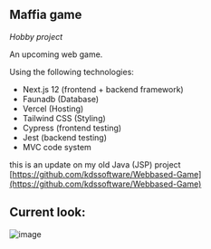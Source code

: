 ## Maffia game 

_Hobby project_

An upcoming web game.

Using the following technologies:
- Next.js 12 (frontend + backend framework)
- Faunadb (Database)
- Vercel (Hosting)
- Tailwind CSS (Styling)
- Cypress (frontend testing)
- Jest (backend testing)
- MVC code system

this is an update on my old Java (JSP) project [https://github.com/kdssoftware/Webbased-Game](https://github.com/kdssoftware/Webbased-Game)

## Current look: 
![image](https://user-images.githubusercontent.com/10829524/157038138-98f849da-91f7-4fa3-93f2-b35b86943743.png)
